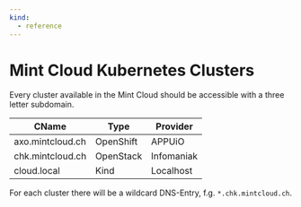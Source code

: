 ```yaml
---
kind:
  - reference
---
```


# Mint Cloud Kubernetes Clusters

Every cluster available in the Mint Cloud should be accessible with a three letter subdomain.

| CName            | Type      | Provider   |
| ---------------- | --------- | ---------- |
| axo.mintcloud.ch | OpenShift | APPUiO     |
| chk.mintcloud.ch | OpenStack | Infomaniak |
| cloud.local      | Kind      | Localhost  |

For each cluster there will be a wildcard DNS-Entry, f.g. `*.chk.mintcloud.ch`.